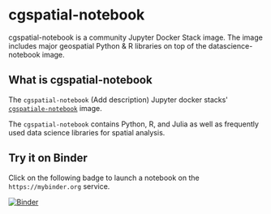 # cgspatial-notebook
cgspatial-notebook is a community Jupyter Docker Stack image. The image includes major geospatial Python &amp; R libraries  on top of the datascience-notebook image. 

## What is cgspatial-notebook

The `cgspatial-notebook` (Add description)
Jupyter docker stacks' 
[`cgspatiale-notebook`](https://jupyter-docker-stacks.readthedocs.io/en/latest/using/selecting.html#jupyter-datascience-notebook) image.

The `cgspatial-notebook` contains Python, R, and Julia as well as frequently
used data science libraries for spatial analysis.

## Try it on Binder

Click on the following badge to launch a notebook on the `https://mybinder.org` service.

[![Binder](https://mybinder.org/badge_logo.svg)](https://mybinder.org/v2/gh/SCiO-systems/cgspatial-notebook/master)
